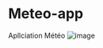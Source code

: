 # Meteo-app
Apllciation Météo
![image](https://github.com/user-attachments/assets/63932d7c-7323-4636-b82a-612c0d4f0c78)
